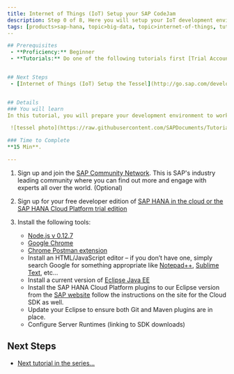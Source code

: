```yaml
---
title: Internet of Things (IoT) Setup your SAP CodeJam
description: Step 0 of 8, Here you will setup your IoT development environment and configure a Tessel device
tags: [products>sap-hana, topic>big-data, topic>internet-of-things, tutorial>beginner ]
--

## Prerequisites  
 - **Proficiency:** Beginner
 - **Tutorials:** Do one of the following tutorials first [Trial Account of SAP HANA Cloud Platform](http://go.sap.com/developer/tutorials/hcp-create-trial-account.html) or [Instance of the SAP HANA Developer Edition](http://go.sap.com/developer/tutorials/hana-setup-cloud.html)


## Next Steps
 - [Internet of Things (IoT) Setup the Tessel](http://go.sap.com/developer/tutorials/hcp-create-destination.html)


## Details
### You will learn  
In this tutorial, you will prepare your development environment to work with a [Tessel](https://tessel.io/) device and with SAP HANA.

 ![tessel photo](https://raw.githubusercontent.com/SAPDocuments/Tutorials/master/tutorials/iot-part0-tessel-setup/tessel.png)

### Time to Complete
**15 Min**.

---
```

1. Sign up and join the [SAP Community Network](http://scn.sap.com). This is SAP's industry leading community where you can find out more and engage with experts all over the world. (Optional)2. Sign up for your free developer edition of [SAP HANA in the cloud or the SAP HANA Cloud Platform trial edition](http://developers.sap.com)3. Install the following tools:    - [Node.js v 0.12.7](https://nodejs.org/en/blog/release/v0.12.7/)    - [Google Chrome](http://www.google.com/chrome/)    - [Chrome Postman extension](https://chrome.google.com/webstore/detail/postman-rest-client/fdmmgilgnpjigdojojpjoooidkmcomcm?hl=en)    - Install an HTML/JavaScript editor – if you don’t have one, simply search Google for something appropriate like [Notepad++](https://notepad-plus-plus.org/), [Sublime Text](http://www.sublimetext.com/), etc...    - Install a current version of [Eclipse Java EE](http://www.eclipse.org/downloads/packages/eclipse-ide-java-ee-developers/keplersr2)    - Install the SAP HANA Cloud Platform plugins to our Eclipse version from the [SAP website](http://tools.hana.ondemand.com/#cloud) follow the instructions on the site for the Cloud SDK as well.    - Update your Eclipse to ensure both Git and Maven plugins are in place.    - Configure Server Runtimes (linking to SDK downloads)     
## Next Steps
 - [Next tutorial in the series...](http://go.sap.com/developer/tutorials/hcp-create-destination.html)
